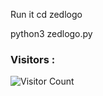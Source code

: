 




Run it
cd zedlogo


python3 zedlogo.py

### Visitors :

![Visitor Count](https://profile-counter.glitch.me/shazed-x/count.svg)
